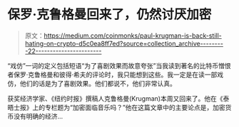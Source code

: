 # 保罗·克鲁格曼回来了，仍然讨厌加密

> 原文：<https://medium.com/coinmonks/paul-krugman-is-back-still-hating-on-crypto-d5c0ea8ff7ed?source=collection_archive---------22----------------------->

“戏仿”一词的定义包括短语“为了喜剧效果而故意夸张”当我读到著名的比特币憎恨者保罗·克鲁格曼和彼得·希夫的评论时，我只能想到这些。我一定是在读一部戏仿，他们的话是为了喜剧效果。他们都说不，他们非常认真。

获奖经济学家、《纽约时报》撰稿人克鲁格曼(Krugman)本周又回来了。他在《泰晤士报》上的专栏题为“加密面临音乐吗？”他在这篇文章中的主要论点是，加密货币没有明确的经济…